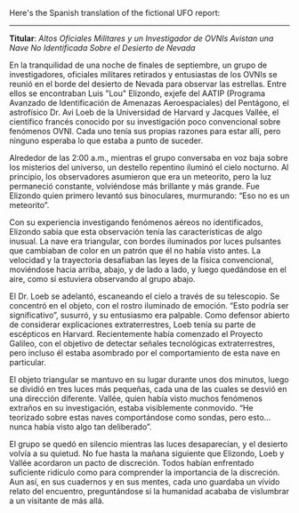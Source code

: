 Here's the Spanish translation of the fictional UFO report:

---

**Titular**: *Altos Oficiales Militares y un Investigador de OVNIs Avistan una Nave No Identificada Sobre el Desierto de Nevada*

En la tranquilidad de una noche de finales de septiembre, un grupo de investigadores, oficiales militares retirados y entusiastas de los OVNIs se reunió en el borde del desierto de Nevada para observar las estrellas. Entre ellos se encontraban Luis "Lou" Elizondo, exjefe del AATIP (Programa Avanzado de Identificación de Amenazas Aeroespaciales) del Pentágono, el astrofísico Dr. Avi Loeb de la Universidad de Harvard y Jacques Vallée, el científico francés conocido por su investigación poco convencional sobre fenómenos OVNI. Cada uno tenía sus propias razones para estar allí, pero ninguno esperaba lo que estaba a punto de suceder.

Alrededor de las 2:00 a.m., mientras el grupo conversaba en voz baja sobre los misterios del universo, un destello repentino iluminó el cielo nocturno. Al principio, los observadores asumieron que era un meteorito, pero la luz permaneció constante, volviéndose más brillante y más grande. Fue Elizondo quien primero levantó sus binoculares, murmurando: “Eso no es un meteorito”.

Con su experiencia investigando fenómenos aéreos no identificados, Elizondo sabía que esta observación tenía las características de algo inusual. La nave era triangular, con bordes iluminados por luces pulsantes que cambiaban de color en un patrón que él no había visto antes. La velocidad y la trayectoria desafiaban las leyes de la física convencional, moviéndose hacia arriba, abajo, y de lado a lado, y luego quedándose en el aire, como si estuviera observando al grupo abajo.

El Dr. Loeb se adelantó, escaneando el cielo a través de su telescopio. Se concentró en el objeto, con el rostro iluminado de emoción. “Esto podría ser significativo”, susurró, y su entusiasmo era palpable. Como defensor abierto de considerar explicaciones extraterrestres, Loeb tenía su parte de escépticos en Harvard. Recientemente había comenzado el Proyecto Galileo, con el objetivo de detectar señales tecnológicas extraterrestres, pero incluso él estaba asombrado por el comportamiento de esta nave en particular.

El objeto triangular se mantuvo en su lugar durante unos dos minutos, luego se dividió en tres luces más pequeñas, cada una de las cuales se desvió en una dirección diferente. Vallée, quien había visto muchos fenómenos extraños en su investigación, estaba visiblemente conmovido. “He teorizado sobre estas naves comportándose como sondas, pero esto… nunca había visto algo tan deliberado”.

El grupo se quedó en silencio mientras las luces desaparecían, y el desierto volvía a su quietud. No fue hasta la mañana siguiente que Elizondo, Loeb y Vallée acordaron un pacto de discreción. Todos habían enfrentado suficiente ridículo como para comprender la importancia de la discreción. Aun así, en sus cuadernos y en sus mentes, cada uno guardaba un vívido relato del encuentro, preguntándose si la humanidad acababa de vislumbrar a un visitante de más allá.
